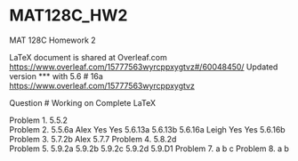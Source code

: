 # MAT128C_HW2
MAT 128C Homework 2

LaTeX document is shared at Overleaf.com
https://www.overleaf.com/15777563wyrcppxygtvz#/60048450/
Updated version *** with 5.6 # 16a
https://www.overleaf.com/15777563wyrcppxygtvz

Question #            Working on          Complete        LaTeX

Problem 1. 5.5.2      
Problem 2. 5.5.6a     Alex                Yes             Yes
           5.6.13a
           5.6.13b
           5.6.16a    Leigh               Yes             Yes
           5.6.16b
Problem 3. 5.7.2b     Alex
           5.7.7
Problem 4. 5.8.2d     
Problem 5. 5.9.2a
           5.9.2b
           5.9.2c
           5.9.2d
           5.9.D1
Problem 7. a
           b
           c
Problem 8. a
           b
